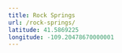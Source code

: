 ```yaml
---
title: Rock Springs
url: /rock-springs/
latitude: 41.5869225
longitude: -109.20478670000001
---
```

